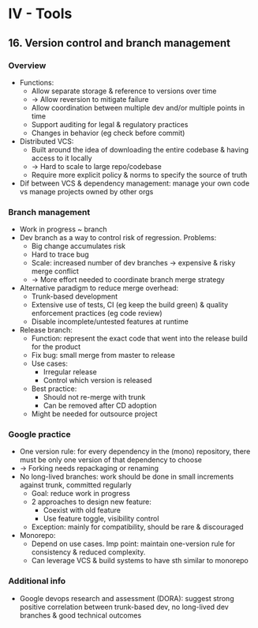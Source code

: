# IV - Tools
## 16. Version control and branch management
### Overview
- Functions:
  - Allow separate storage & reference to versions over time
  - -> Allow reversion to mitigate failure
  - Allow coordination between multiple dev and/or multiple points in time
  - Support auditing for legal & regulatory practices
  - Changes in behavior (eg check before commit)
- Distributed VCS: 
  - Built around the idea of downloading the entire codebase & having access to it locally
  - -> Hard to scale to large repo/codebase
  - Require more explicit policy & norms to specify the source of truth
- Dif between VCS & dependency management: manage your own code vs manage projects owned by other orgs

### Branch management
- Work in progress ~ branch
- Dev branch as a way to control risk of regression. Problems:
  - Big change accumulates risk
  - Hard to trace bug
  - Scale: increased number of dev branches -> expensive & risky merge conflict
  - -> More effort needed to coordinate branch merge strategy
- Alternative paradigm to reduce merge overhead:
  - Trunk-based development
  - Extensive use of tests, CI (eg keep the build green) & quality enforcement practices (eg code review)
  - Disable incomplete/untested features at runtime
- Release branch:
  - Function: represent the exact code that went into the release build for the product
  - Fix bug: small merge from master to release
  - Use cases:
    - Irregular release
    - Control which version is released
  - Best practice:
    - Should not re-merge with trunk
    - Can be removed after CD adoption
  - Might be needed for outsource project

### Google practice
- One version rule: for every dependency in the (mono) repository, there must be only one version of that dependency to choose
- -> Forking needs repackaging or renaming
- No long-lived branches: work should be done in small increments against trunk, committed regularly
  - Goal: reduce work in progress
  - 2 approaches to design new feature:
    - Coexist with old feature
    - Use feature toggle, visibility control
  - Exception: mainly for compatibility, should be rare & discouraged
- Monorepo:
  - Depend on use cases. Imp point: maintain one-version rule for consistency & reduced complexity.
  - Can leverage VCS & build systems to have sth similar to monorepo

### Additional info
- Google devops research and assessment (DORA):
suggest strong positive correlation between trunk-based dev, no long-lived dev branches & good technical outcomes